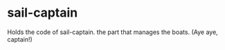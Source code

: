 # sail-captain
Holds the code of sail-captain. the part that manages the boats. (Aye aye, captain!)
